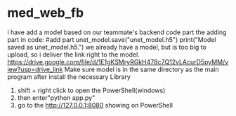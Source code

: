 # med_web_fb

i have add a model based on our teammate's backend code part
the adding part in code:
#add part
unet_model.save("unet_model.h5")
print("Model saved as unet_model.h5.")
we already have a model, but is too big to upload, so i deliver the link right to the model.
https://drive.google.com/file/d/1E1gKSMryRGkH478c7Q12vLAcurD5pyMM/view?usp=drive_link
Make sure model is in the same directory as the main program
after install the necessary Library
1. shift + right click to open the PowerShell(windows)
2. then enter"python app.py"
3. go to the  http://127.0.0.1:8080 showing on PowerShell
